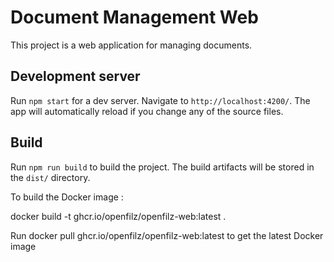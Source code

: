# Document Management Web

This project is a web application for managing documents.

## Development server

Run `npm start` for a dev server. Navigate to `http://localhost:4200/`. The app will automatically reload if you change any of the source files.

## Build

Run `npm run build` to build the project. The build artifacts will be stored in the `dist/` directory.

To build the Docker image :

docker build -t ghcr.io/openfilz/openfilz-web:latest .

Run docker pull ghcr.io/openfilz/openfilz-web:latest to get the latest Docker image


